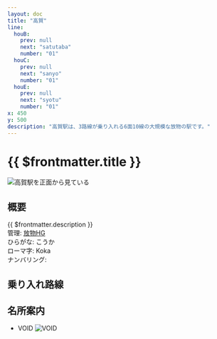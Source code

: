 ```yaml
---
layout: doc
title: "高賀"
line:
  houB:
    prev: null
    next: "satutaba"
    number: "01"
  houC:
    prev: null
    next: "sanyo"
    number: "01"
  houE:
    prev: null
    next: "syotu"
    number: "01"
x: 450
y: 500
description: "高賀駅は、3路線が乗り入れる6面10線の大規模な放物の駅です。"
---
```


# {{ $frontmatter.title }} <ViewinMap />
![高賀駅を正面から見ている](/img/tour/koka.webp)

<Family />

## 概要
{{ $frontmatter.description }}  
管理: [放物HG](/company/houbutuHG/index.md)   
ひらがな: こうか  
ローマ字: Koka  
ナンバリング: <Numberling />

## 乗り入れ路線
<LineInfo />

## 名所案内
- VOID
![VOID](/img/tour/void.webp)